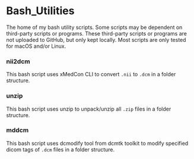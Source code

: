 # Bash_Utilities
The home of my bash utility scripts. Some scripts may be dependent on third-party scripts or programs. These third-party scripts or programs are not uploaded to GitHub, but only kept locally. Most scripts are only tested for macOS and/or Linux.

### nii2dcm
This bash script uses xMedCon CLI to convert `.nii` to `.dcm` in a folder structure.

### unzip
This bash script uses unzip to unpack/unzip all `.zip` files in a folder structure.

### mddcm
This bash script uses dcmodify tool from dcmtk toolkit to modify specified dicom tags of `.dcm` files in a folder structure.
